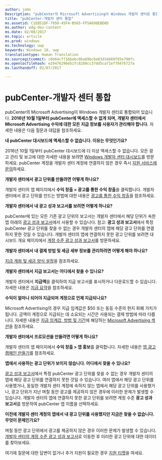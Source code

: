 ```yaml
---
author: jnHs
Description: "pubCenter의 Microsoft Advertising이 Windows 개발자 센터로 통합되어 있습니다."
title: "pubCenter-개발자 센터 통합"
ms.assetid: C1EB51DF-7850-45F4-B565-FF5A690EBD8D
ms.author: wdg-dev-content
ms.date: 02/08/2017
ms.topic: article
ms.prod: windows
ms.technology: uwp
keywords: Windows 10, uwp
translationtype: Human Translation
ms.sourcegitcommit: c6b64cff1bbebc8ba69bc6e03d34b69f85e798fc
ms.openlocfilehash: e29476296eb1fc8288cc37dd5ca71ef78476727a
ms.lasthandoff: 02/07/2017

---
```


# <a name="pubcenter-dev-center-integration"></a>pubCenter-개발자 센터 통합

pubCenter의 Microsoft Advertising이 Windows 개발자 센터로 통합되어 있습니다. **2016년 10월 1일부터 pubCenter에 액세스할 수 없게 되며, 개발자 센터에서 Microsoft Advertising 수익에 대한 모든 지급 정보를 사용자가 관리해야 합니다.** 자세한 내용은 다음 질문과 대답을 참조하세요.

**내 pubCenter 대시보드에 액세스할 수 없습니다. 이유는 무엇인가요?**

2016년 10월 1일부터 pubCenter 대시보드에 더 이상 액세스할 수 없습니다. 모든 광고 관리 및 보고에 대한 자세한 내용을 보려면 [Windows 개발자 센터 대시보드](https://developer.microsoft.com/dashboard/apps/overview)를 방문하세요. pubCenter 계정을 개발자 센터 계정에 연결하지 않은 경우 즉시 [지원 서비스에 문의](http://go.microsoft.com/fwlink/?LinkId=393643)하세요.

**개발자 센터에서 광고 단위를 만들려면 어떻게 하나요?**

개발자 센터의 앱 페이지에서 **수익 창출 &gt; 광고를 통한 수익 창출**을 클릭합니다. 개발자 센터에서 광고 단위를 만드는 방법에 대한 내용은 [광고를 통한 수익 창출](monetize-with-ads.md)을 참조하세요.

**개발자 센터에서 내 광고 성과 보고서를 보려면 어떻게 하나요?**

pubCenter에 있는 모든 기존 광고 단위의 보고서는 개발자 센터에서 해당 단위가 속한 앱 아래의 [광고 성과 보고서](advertising-performance-report.md)에서 사용할 수 있습니다. 참고: **광고 성과 보고서**에서 특정 pubCenter 광고 단위를 찾을 수 없는 경우 개발자 센터의 앱에 해당 광고 단위를 연결하지 못한 것일 수 있습니다. 개발자 센터의 앱에 연결하지 못한 광고 단위를 보려면 대시보드 개요 페이지에서 [계정 수준 광고 성과 보고서](advertising-performance-report.md#account-level-advertising-performance-report)를 방문하세요. 

**개발자 센터에서 내 결제 방법 및 세금 세부 정보를 관리하려면 어떻게 해야 하나요?**

[지급 계좌 및 세금 양식 설정](setting-up-your-payout-account-and-tax-forms.md)을 참조하세요.

**개발자 센터에서 지급 보고서는 어디에서 찾을 수 있나요?**

개발자 센터에서 **지급액**을 클릭하여 지급 보고서를 표시하거나 다운로드할 수 있습니다. 자세한 내용은 [지급 요약](payout-summary.md)을 참조하세요.

**수익이 얼마나 되어야 지급되며 계정으로 언제 지급되나요?**

Microsoft Advertising의 경우 지급 임계값은 $50 또는 동등 수준의 현지 화폐 가치가 됩니다. 금액이 계정으로 지급되는 데 소요되는 시간은 사용되는 결제 방법에 따라 다릅니다. 자세한 내용은 [지급 임계값, 방법 및 기간](payment-thresholds-methods-and-timeframes.md#microsoft-advertising)에 해당하는 [Microsoft Advertising 섹션](payment-thresholds-methods-and-timeframes.md)을 참조하세요.

**개발자 센터에서 프로모션을 만들려면 어떻게 하나요?**

개발자 센터의 앱 페이지에서 **수익 창출 &gt; 앱 홍보**를 클릭합니다. 자세한 내용은 [앱 광고 캠페인 만들기](create-an-ad-campaign-for-your-app.md)를 참조하세요.

**앱에서 사용하는 광고 단위가 보이지 않습니다. 어디에서 찾을 수 있나요?**

[광고 성과 보고서](advertising-performance-report.md)에서 특정 pubCenter 광고 단위를 찾을 수 없는 경우 개발자 센터의 앱에 해당 광고 단위를 연결하지 못한 것일 수 있습니다. 여러 앱에서 해당 광고 단위를 사용했거나, 동일한 개발자 센터 계정에 속하지 않는 앱에서 해당 광고 단위를 사용했거나, 광고 단위가 지난 며칠 동안 광고를 제공하지 않은 경우에 이러한 문제가 발생할 수 있습니다. 개발자 센터의 앱에 연결하지 못한 광고 단위를 보려면 계정 수준 **광고 성과 보고서**를 방문하여 pubCenter 앱 이름을 선택하세요. 

**이전에 개발자 센터 계정의 앱에서 내 광고 단위를 사용했지만 지금은 찾을 수 없습니다. 무엇이 문제인가요?**

며칠 동안 광고 단위에서 광고를 제공하지 않은 경우 이러한 문제가 발생할 수 있습니다. [개발자 센터의 계정 수준 광고 성과 보고서](advertising-performance-report.md#account-level-advertising-performance-report)로 이동한 후 이러한 광고 단위에 대한 데이터를 찾아보세요.

여기에 질문에 대한 답변이 없거나 추가 지원이 필요한 경우 [지원 티켓](http://go.microsoft.com/fwlink/p/?LinkId=733342)을 여세요.



 

